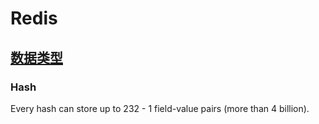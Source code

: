# Redis


## [数据类型](https://redis.io/topics/data-types)


### Hash
Every hash can store up to 232 - 1 field-value pairs (more than 4 billion).